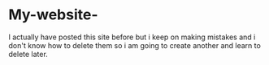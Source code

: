 # My-website-
I actually have posted this site before but i keep on making  mistakes and i don't know how to delete them so i am going to  create another and learn to  delete  later.
